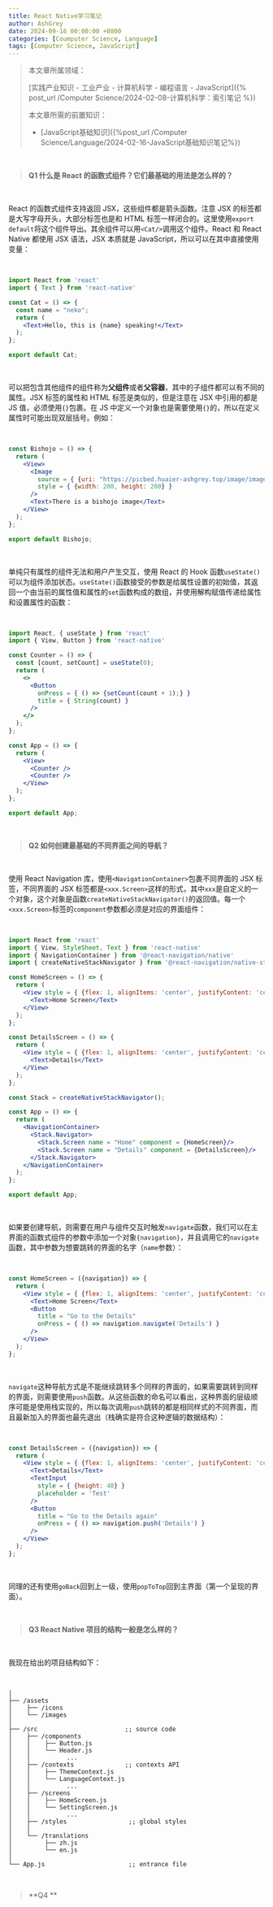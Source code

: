 ```yaml
---
title: React Native学习笔记
author: AshGrey
date: 2024-09-16 00:00:00 +0800
categories: [Coumputer Science, Language]
tags: [Computer Science, JavaScript]
---
```


> 本文章所属领域：
>
> [实践产业知识 - 工业产业 - 计算机科学 - 编程语言 - JavaScript]({% post_url /Computer Science/2024-02-08-计算机科学：索引笔记 %})
> 
> 本文章所需的前置知识：
>
> - [JavaScript基础知识]({%post_url /Computer Science/Language/2024-02-16-JavaScript基础知识笔记%})

<br>

> **Q1 什么是 React 的函数式组件？它们最基础的用法是怎么样的？**

<br>

React 的函数式组件支持返回 JSX，这些组件都是箭头函数。注意 JSX 的标签都是大写字母开头，大部分标签也是和 HTML 标签一样闭合的。这里使用`export default`将这个组件导出。其余组件可以用`<Cat/>`调用这个组件。React 和 React Native 都使用 JSX 语法，JSX 本质就是 JavaScript，所以可以在其中直接使用变量：

<br>

``` jsx
import React from 'react'
import { Text } from 'react-native'

const Cat = () => {
  const name = "neko";
  return (
    <Text>Hello, this is {name} speaking!</Text>
  );
};

export default Cat;
```

<br>

可以把包含其他组件的组件称为**父组件**或者**父容器**，其中的子组件都可以有不同的属性。JSX 标签的属性和 HTML 标签是类似的，但是注意在 JSX 中引用的都是 JS 值，必须使用`{}`包裹。在 JS 中定义一个对象也是需要使用`{}`的，所以在定义属性时可能出现双层括号。例如：

<br>

``` jsx
const Bishojo = () => {
  return (
    <View>
      <Image
        source = { {uri: "https://picbed.huaier-ashgrey.top/image/image-1.webp"} }
        style = { {width: 200, height: 200} }
      />
      <Text>There is a bishojo image</Text>
    </View>
  );
};

export default Bishojo;
```

<br>

单纯只有属性的组件无法和用户产生交互，使用 React 的 Hook 函数`useState()`可以为组件添加状态。`useState()`函数接受的参数是给属性设置的初始值，其返回一个由当前的属性值和属性的`set`函数构成的数组，并使用解构赋值传递给属性和设置属性的函数：

<br>

``` jsx
import React, { useState } from 'react'
import { View, Button } from 'react-native'

const Counter = () => {
  const [count, setCount] = useState(0);
  return (
    <>
      <Button
        onPress = { () => {setCount(count + 1);} }
        title = { String(count) }
      />
    </>
  );
};

const App = () => {
  return (
    <View>
      <Counter />
      <Counter />
    </View>
  );
};

export default App;
```

<br>

> **Q2 如何创建最基础的不同界面之间的导航？**

<br>

使用 React Navigation 库，使用`<NavigationContainer>`包裹不同界面的 JSX 标签，不同界面的 JSX 标签都是`<xxx.Screen>`这样的形式，其中`xxx`是自定义的一个对象，这个对象是函数`createNativeStackNavigator()`的返回值。每一个`<xxx.Screen>`标签的`component`参数都必须是对应的界面组件：

<br>

``` jsx
import React from 'react'
import { View, StyleSheet, Text } from 'react-native'
import { NavigationContainer } from '@react-navigation/native'
import { createNativeStackNavigator } from '@react-navigation/native-stack'

const HomeScreen = () => {
  return (
    <View style = { {flex: 1, alignItems: 'center', justifyContent: 'center'} }>
      <Text>Home Screen</Text>
    </View>
  );
};

const DetailsScreen = () => {
  return (
    <View style = { {flex: 1, alignItems: 'center', justifyContent: 'center'} }>
      <Text>Details</Text>
    </View>
  );
};

const Stack = createNativeStackNavigator();

const App = () => {
  return (
    <NavigationContainer>
      <Stack.Navigator>
        <Stack.Screen name = "Home" component = {HomeScreen}/>
        <Stack.Screen name = "Details" component = {DetailsScreen}/>
      </Stack.Navigator>
    </NavigationContainer>
  );
};

export default App;
```

<br>

如果要创建导航，则需要在用户与组件交互时触发`navigate`函数，我们可以在主界面的函数式组件的参数中添加一个对象`{navigation}`，并且调用它的`navigate`函数，其中参数为想要跳转的界面的名字（`name`参数）：

<br>

``` jsx
const HomeScreen = ({navigation}) => {
  return (
    <View style = { {flex: 1, alignItems: 'center', justifyContent: 'center'} }>
      <Text>Home Screen</Text>
      <Button
        title = "Go to the Details"
        onPress = { () => navigation.navigate('Details') }
      />
    </View>
  );
};
```

<br>

`navigate`这种导航方式是不能继续跳转多个同样的界面的，如果需要跳转到同样的界面，则需要使用`push`函数。从这些函数的命名可以看出，这种界面的层级顺序可能是使用栈实现的，所以每次调用`push`跳转的都是相同样式的不同界面，而且最新加入的界面也最先退出（栈确实是符合这种逻辑的数据结构）：

<br>

``` jsx
const DetailsScreen = ({navigation}) => {
  return (
    <View style = { {flex: 1, alignItems: 'center', justifyContent: 'center'} }>
      <Text>Details</Text>
      <TextInput
        style = { {height: 40} }
        placeholder = 'Test'
      />
      <Button
        title = "Go to the Details again"
        onPress = { () => navigation.push('Details') }
      />
    </View>
  );
};
```

<br>

同理的还有使用`goBack`回到上一级，使用`popToTop`回到主界面（第一个呈现的界面）。

<br>

> **Q3 React Native 项目的结构一般是怎么样的？**

<br>

我现在给出的项目结构如下：

<br>

``` tree
│
├── /assets
│    ├── /icons
│    └── /images
│
├── /src                        ;; source code
│    ├── /components
│    │    ├── Button.js
│    │    └── Header.js
│    │          ...
│    ├── /contexts              ;; contexts API
│    │    ├── ThemeContext.js
│    │    └── LanguageContext.js
│    │          ...
│    ├── /screens
│    │    ├── HomeScreen.js
│    │    └── SettingScreen.js
│    │          ...
│    ├── /styles                 ;; global styles
│    │
│    └── /translations
│         ├── zh.js
│         └── en.js
│
└── App.js                       ;; entrance file
```

<br>

> **Q4 **